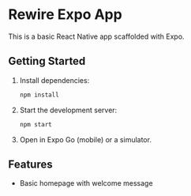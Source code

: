 # Rewire Expo App

This is a basic React Native app scaffolded with Expo.

## Getting Started

1. Install dependencies:
   ```sh
   npm install
   ```
2. Start the development server:
   ```sh
   npm start
   ```
3. Open in Expo Go (mobile) or a simulator.

## Features
- Basic homepage with welcome message
